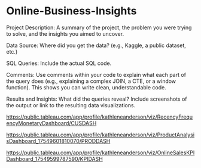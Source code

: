 # Online-Business-Insights

Project Description: A summary of the project, the problem you were trying to solve, and the insights you aimed to uncover.

Data Source: Where did you get the data? (e.g., Kaggle, a public dataset, etc.)

SQL Queries: Include the actual SQL code.

Comments: Use comments within your code to explain what each part of the query does (e.g., explaining a complex JOIN, a CTE, or a window function). This shows you can write clean, understandable code.

Results and Insights: What did the queries reveal? Include screenshots of the output or link to the resulting data visualizations.



https://public.tableau.com/app/profile/kathleneanderson/viz/RecencyFrequencyMonetaryDashboard/CUSDASH




https://public.tableau.com/app/profile/kathleneanderson/viz/ProductAnalysisDashboard_17549601810070/PRODDASH




https://public.tableau.com/app/profile/kathleneanderson/viz/OnlineSalesKPIDashboard_17549599787590/KPIDASH
